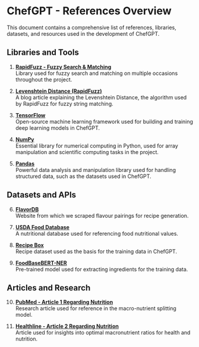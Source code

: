 # ChefGPT - References Overview

This document contains a comprehensive list of references, libraries, datasets, and resources used in the development of ChefGPT.

## Libraries and Tools

1. **[RapidFuzz - Fuzzy Search & Matching](https://github.com/rapidfuzz/RapidFuzz)**  
  Library used for fuzzy search and matching on multiple occasions throughout the project.

2. **[Levenshtein Distance (RapidFuzz)](https://medium.com/analytics-vidhya/fuzzy-matching-in-python-2def168dee4a)**  
  A blog article explaining the Levenshtein Distance, the algorithm used by RapidFuzz for fuzzy string matching.

3. **[TensorFlow](https://www.tensorflow.org/)**  
  Open-source machine learning framework used for building and training deep learning models in ChefGPT.

4. **[NumPy](https://numpy.org/)**  
  Essential library for numerical computing in Python, used for array manipulation and scientific computing tasks in the project.

5. **[Pandas](https://pandas.pydata.org/)**  
  Powerful data analysis and manipulation library used for handling structured data, such as the datasets used in ChefGPT.

## Datasets and APIs

6. **[FlavorDB](https://cosylab.iiitd.edu.in/flavordb2/#)**  
  Website from which we scraped flavour pairings for recipe generation.

7. **[USDA Food Database](https://fdc.nal.usda.gov/)**  
  A nutritional database used for referencing food nutritional values.

8. **[Recipe Box](https://github.com/rtlee9/recipe-box)**  
  Recipe dataset used as the basis for the training data in ChefGPT.

9. **[FoodBaseBERT-NER](https://huggingface.co/Dizex/FoodBaseBERT-NER)**  
  Pre-trained model used for extracting ingredients for the training data.

## Articles and Research

10. **[PubMed - Article 1 Regarding Nutrition](https://pubmed.ncbi.nlm.nih.gov/15107010/)**  
  Research article used for reference in the macro-nutrient splitting model.

11. **[Healthline - Article 2 Regarding Nutrition](https://www.healthline.com/nutrition/best-macronutrient-ratio?utm_source=chatgpt.com)**  
  Article used for insights into optimal macronutrient ratios for health and nutrition.
